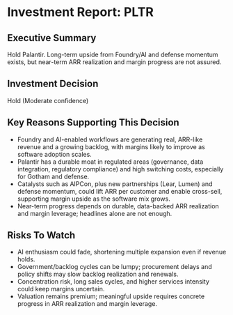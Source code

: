 # Investment Report: PLTR
## Executive Summary
Hold Palantir. Long-term upside from Foundry/AI and defense momentum exists, but near-term ARR realization and margin progress are not assured.

## Investment Decision
Hold (Moderate confidence)

## Key Reasons Supporting This Decision
- Foundry and AI-enabled workflows are generating real, ARR-like revenue and a growing backlog, with margins likely to improve as software adoption scales.
- Palantir has a durable moat in regulated areas (governance, data integration, regulatory compliance) and high switching costs, especially for Gotham and defense.
- Catalysts such as AIPCon, plus new partnerships (Lear, Lumen) and defense momentum, could lift ARR per customer and enable cross-sell, supporting margin upside as the software mix grows.
- Near-term progress depends on durable, data-backed ARR realization and margin leverage; headlines alone are not enough.

## Risks To Watch
- AI enthusiasm could fade, shortening multiple expansion even if revenue holds.
- Government/backlog cycles can be lumpy; procurement delays and policy shifts may slow backlog realization and renewals.
- Concentration risk, long sales cycles, and higher services intensity could keep margins uncertain.
- Valuation remains premium; meaningful upside requires concrete progress in ARR realization and margin leverage.